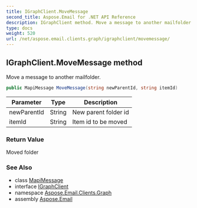 ```yaml
---
title: IGraphClient.MoveMessage
second_title: Aspose.Email for .NET API Reference
description: IGraphClient method. Move a message to another mailfolder
type: docs
weight: 520
url: /net/aspose.email.clients.graph/igraphclient/movemessage/
---
```

## IGraphClient.MoveMessage method

Move a message to another mailfolder.

```csharp
public MapiMessage MoveMessage(string newParentId, string itemId)
```

| Parameter | Type | Description |
| --- | --- | --- |
| newParentId | String | New parent folder id |
| itemId | String | Item id to be moved |

### Return Value

Moved folder

### See Also

* class [MapiMessage](../../../aspose.email.mapi/mapimessage/)
* interface [IGraphClient](../)
* namespace [Aspose.Email.Clients.Graph](../../igraphclient/)
* assembly [Aspose.Email](../../../)


